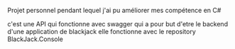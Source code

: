 Projet personnel pendant lequel j'ai pu améliorer mes compétence en C# 

c'est une API qui fonctionne avec swagger qui a pour but d'etre le backend d'une application de blackjack elle fonctionne avec le repository BlackJack.Console
